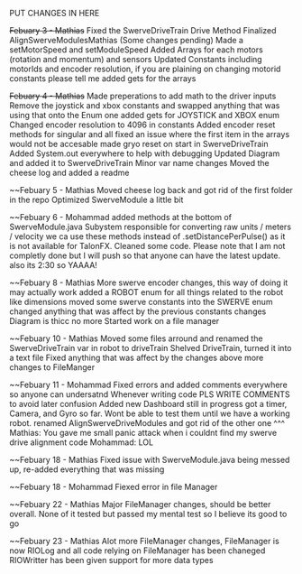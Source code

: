 PUT CHANGES IN HERE

~~Febuary 3 - Mathias~~
    Fixed the SwerveDriveTrain Drive Method
    Finalized AlignSwerveModulesMathias (Some changes pending)
    Made a setMotorSpeed and setModuleSpeed
    Added Arrays for each motors (rotation and momentum) and sensors
    Updated Constants including motorIds and encoder resolution, if you are plaining on changing motorid constants please tell me
    added gets for the arrays

~~Febuary 4 - Mathias~~
    Made preperations to add math to the driver inputs
    Remove the joystick and xbox constants and swapped anything that was using that onto the Enum one
    added gets for JOYSTICK and XBOX enum
    Changed encoder resolution to 4096 in constants
    Added encoder reset methods for singular and all
    fixed an issue where the first item in the arrays would not be accesable
    made gryo reset on start in SwerveDriveTrain
    Added System.out everywhere to help with debugging
    Updated Diagram and added it to SwerveDriveTrain
    Minor var name changes
    Moved the cheese log and added a readme

~~Febuary 5 - Mathias
    Moved cheese log back and got rid of the first folder in the repo
    Optimized SwerveModule a little bit
    
~~Febuary 6 - Mohammad
    added methods at the bottom of SwerveModule.java Subystem responsible for converting raw units / meters / velocity we ca use these methods instead of .setDistancePerPulse() as it is not available for TalonFX. Cleaned some code. Please note that I am not completly done but I will push so that anyone can have the latest update. also its 2:30 so YAAAA!

~~Febuary 8 - Mathias
    More swerve encoder changes, this way of doing it may actually work
    added a ROBOT enum for all things related to the robot like dimensions
    moved some swerve constants into the SWERVE enum
    changed anything that was affect by the previous constants changes
    Diagram is thicc no more
    Started work on a file manager

~~Febuary 10 - Mathias
    Moved some files arround and renamed the SwerveDriveTrain var in robot to driveTrain
    Shelved DriveTrain, turned it into a text file
    Fixed anything that was affect by the changes above
    more changes to FileManger

~~Febuary 11 - Mohammad
    Fixed errors and added comments everywhere so anyone can undersatnd
    Whenever writing code PLS WRITE COMMENTS to avoid later confusion
    Added new Dashboard still in progress got a timer, Camera, and Gyro
    so far. Wont be able to test them until we have a working robot.
    renamed AlignSwerveDriveModules and got rid of the other one
                                    ^^^ 
    Mathias: You gave me small panic attack when i couldnt find my swerve drive alignment code
    Mohammad: LOL

~~Febuary 18 - Mathias
    Fixed issue with SwerveModule.java being messed up, re-added everything that was missing
    
~~Febuary 18 - Mohammad
    Fiexed error in file Manager 

~~Febuary 22 - Mathias
    Major FileManager changes, should be better overall. None of it tested but passed my mental test so I believe its good to go

~~Febuary 23 - Mathias
    Alot more FileManager changes, FileManager is now RIOLog and all code relying on FileManager has been chaneged
    RIOWritter has been given support for more data types